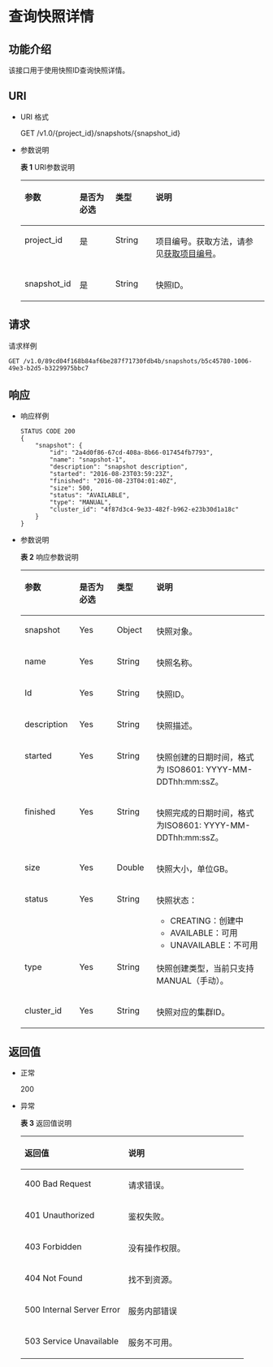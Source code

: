 # 查询快照详情<a name="dws_02_0025"></a>

## 功能介绍<a name="s89d994cb1803492fb7ab0b764e10efc5"></a>

该接口用于使用快照ID查询快照详情。

## URI<a name="s7407bbbf9740421f9f01edb6677acb7b"></a>

-   URI 格式

    GET /v1.0/\{project\_id\}/snapshots/\{snapshot\_id\}

-   参数说明

    **表 1**  URI参数说明

    <a name="t03cf4133264f4eeaaab4a31d429215f7"></a>
    <table><thead align="left"><tr id="ra40f56bbc733415dbc94e95224e3c8df"><th class="cellrowborder" valign="top" width="22.55%" id="mcps1.2.5.1.1"><p id="a103a6d2ad01048f197bb0ed6abfbe4c7"><a name="a103a6d2ad01048f197bb0ed6abfbe4c7"></a><a name="a103a6d2ad01048f197bb0ed6abfbe4c7"></a>参数</p>
    </th>
    <th class="cellrowborder" valign="top" width="14.67%" id="mcps1.2.5.1.2"><p id="aa273af51098f4b73884a23e5e6af5a2e"><a name="aa273af51098f4b73884a23e5e6af5a2e"></a><a name="aa273af51098f4b73884a23e5e6af5a2e"></a>是否为必选</p>
    </th>
    <th class="cellrowborder" valign="top" width="16.48%" id="mcps1.2.5.1.3"><p id="a2b3ec64214494c5391296825cc730af5"><a name="a2b3ec64214494c5391296825cc730af5"></a><a name="a2b3ec64214494c5391296825cc730af5"></a>类型</p>
    </th>
    <th class="cellrowborder" valign="top" width="46.300000000000004%" id="mcps1.2.5.1.4"><p id="a176c26c00df5439dbf463a74decabf21"><a name="a176c26c00df5439dbf463a74decabf21"></a><a name="a176c26c00df5439dbf463a74decabf21"></a>说明</p>
    </th>
    </tr>
    </thead>
    <tbody><tr id="r10f89c70109a41b3bad04a491ed4f5fb"><td class="cellrowborder" valign="top" width="22.55%" headers="mcps1.2.5.1.1 "><p id="aae3836ab27c5469a91cc91f7e6b5d227"><a name="aae3836ab27c5469a91cc91f7e6b5d227"></a><a name="aae3836ab27c5469a91cc91f7e6b5d227"></a>project_id</p>
    </td>
    <td class="cellrowborder" valign="top" width="14.67%" headers="mcps1.2.5.1.2 "><p id="a46a358d48fcb4f488efa2de8851c9a43"><a name="a46a358d48fcb4f488efa2de8851c9a43"></a><a name="a46a358d48fcb4f488efa2de8851c9a43"></a>是</p>
    </td>
    <td class="cellrowborder" valign="top" width="16.48%" headers="mcps1.2.5.1.3 "><p id="ac702291c6f984acfb02da49d2c5896e1"><a name="ac702291c6f984acfb02da49d2c5896e1"></a><a name="ac702291c6f984acfb02da49d2c5896e1"></a>String</p>
    </td>
    <td class="cellrowborder" valign="top" width="46.300000000000004%" headers="mcps1.2.5.1.4 "><p id="p1861525155610"><a name="p1861525155610"></a><a name="p1861525155610"></a>项目编号。获取方法，请参见<a href="获取项目编号.md">获取项目编号</a>。</p>
    </td>
    </tr>
    <tr id="r6fa9c1b6e62c4257bd4f9a6cc2676086"><td class="cellrowborder" valign="top" width="22.55%" headers="mcps1.2.5.1.1 "><p id="a832201223dd44d51830b8cfa3ca50ae7"><a name="a832201223dd44d51830b8cfa3ca50ae7"></a><a name="a832201223dd44d51830b8cfa3ca50ae7"></a>snapshot_id</p>
    </td>
    <td class="cellrowborder" valign="top" width="14.67%" headers="mcps1.2.5.1.2 "><p id="ab05840a30a4f4e61beca2259c4b889ed"><a name="ab05840a30a4f4e61beca2259c4b889ed"></a><a name="ab05840a30a4f4e61beca2259c4b889ed"></a>是</p>
    </td>
    <td class="cellrowborder" valign="top" width="16.48%" headers="mcps1.2.5.1.3 "><p id="afc6d8115ff184be09f739b207b2f2a17"><a name="afc6d8115ff184be09f739b207b2f2a17"></a><a name="afc6d8115ff184be09f739b207b2f2a17"></a>String</p>
    </td>
    <td class="cellrowborder" valign="top" width="46.300000000000004%" headers="mcps1.2.5.1.4 "><p id="a40c17c2778c24a5abb577474cb6b305a"><a name="a40c17c2778c24a5abb577474cb6b305a"></a><a name="a40c17c2778c24a5abb577474cb6b305a"></a>快照ID。</p>
    </td>
    </tr>
    </tbody>
    </table>


## 请求<a name="sc41be71f816145c98a3a0cbc0570f81c"></a>

请求样例

```
GET /v1.0/89cd04f168b84af6be287f71730fdb4b/snapshots/b5c45780-1006-49e3-b2d5-b3229975bbc7
```

## 响应<a name="sb51fdf6952534594a77e5ca943b4d031"></a>

-   响应样例

    ```
    STATUS CODE 200
    {
        "snapshot": {
            "id": "2a4d0f86-67cd-408a-8b66-017454fb7793",
            "name": "snapshot-1",
            "description": "snapshot description",
            "started": "2016-08-23T03:59:23Z",
            "finished": "2016-08-23T04:01:40Z", 
            "size": 500,
            "status": "AVAILABLE",
            "type": "MANUAL",
            "cluster_id": "4f87d3c4-9e33-482f-b962-e23b30d1a18c"
        }
    }
    ```

-   参数说明

    **表 2**  响应参数说明

    <a name="t286df71005a04fc9a3e3bd3b64972842"></a>
    <table><thead align="left"><tr id="r7049a9917fae4de497534fa9eb3bafc7"><th class="cellrowborder" valign="top" width="22.417758224177582%" id="mcps1.2.5.1.1"><p id="a269f59f271c0463f9f00e6986dea722e"><a name="a269f59f271c0463f9f00e6986dea722e"></a><a name="a269f59f271c0463f9f00e6986dea722e"></a>参数</p>
    </th>
    <th class="cellrowborder" valign="top" width="15.388461153884613%" id="mcps1.2.5.1.2"><p id="a57290f6cefdd4799aec005c6d7df117e"><a name="a57290f6cefdd4799aec005c6d7df117e"></a><a name="a57290f6cefdd4799aec005c6d7df117e"></a>是否为必选</p>
    </th>
    <th class="cellrowborder" valign="top" width="16.238376162383762%" id="mcps1.2.5.1.3"><p id="afd268fcc97c44d5ea561c7f9ebf73103"><a name="afd268fcc97c44d5ea561c7f9ebf73103"></a><a name="afd268fcc97c44d5ea561c7f9ebf73103"></a>类型</p>
    </th>
    <th class="cellrowborder" valign="top" width="45.955404459554046%" id="mcps1.2.5.1.4"><p id="ac507dcac15b54256ba284f2eb53df8b8"><a name="ac507dcac15b54256ba284f2eb53df8b8"></a><a name="ac507dcac15b54256ba284f2eb53df8b8"></a>说明</p>
    </th>
    </tr>
    </thead>
    <tbody><tr id="r3a8701c6a6f54b439b3493e661020adf"><td class="cellrowborder" valign="top" width="22.417758224177582%" headers="mcps1.2.5.1.1 "><p id="a949dcd7ce00c4e28b9998f8cd0a9ed48"><a name="a949dcd7ce00c4e28b9998f8cd0a9ed48"></a><a name="a949dcd7ce00c4e28b9998f8cd0a9ed48"></a>snapshot</p>
    </td>
    <td class="cellrowborder" valign="top" width="15.388461153884613%" headers="mcps1.2.5.1.2 "><p id="af050542890c6472a90174c8ac99aa240"><a name="af050542890c6472a90174c8ac99aa240"></a><a name="af050542890c6472a90174c8ac99aa240"></a>Yes</p>
    </td>
    <td class="cellrowborder" valign="top" width="16.238376162383762%" headers="mcps1.2.5.1.3 "><p id="a9be39c039592450db2af0c42f4618e8f"><a name="a9be39c039592450db2af0c42f4618e8f"></a><a name="a9be39c039592450db2af0c42f4618e8f"></a>Object</p>
    </td>
    <td class="cellrowborder" valign="top" width="45.955404459554046%" headers="mcps1.2.5.1.4 "><p id="a32849203a56b4984a5773e3e629ea981"><a name="a32849203a56b4984a5773e3e629ea981"></a><a name="a32849203a56b4984a5773e3e629ea981"></a>快照对象。</p>
    </td>
    </tr>
    <tr id="r90d399d5d7d14d4199f460d56c4581d8"><td class="cellrowborder" valign="top" width="22.417758224177582%" headers="mcps1.2.5.1.1 "><p id="acd6bb391439e483da63b4e7ad6b3deec"><a name="acd6bb391439e483da63b4e7ad6b3deec"></a><a name="acd6bb391439e483da63b4e7ad6b3deec"></a>name</p>
    </td>
    <td class="cellrowborder" valign="top" width="15.388461153884613%" headers="mcps1.2.5.1.2 "><p id="a1a346e3dbcf742c6ab8d5ed7983cad63"><a name="a1a346e3dbcf742c6ab8d5ed7983cad63"></a><a name="a1a346e3dbcf742c6ab8d5ed7983cad63"></a>Yes</p>
    </td>
    <td class="cellrowborder" valign="top" width="16.238376162383762%" headers="mcps1.2.5.1.3 "><p id="a2a2635578194442f8d95b6cd9376b3d1"><a name="a2a2635578194442f8d95b6cd9376b3d1"></a><a name="a2a2635578194442f8d95b6cd9376b3d1"></a>String</p>
    </td>
    <td class="cellrowborder" valign="top" width="45.955404459554046%" headers="mcps1.2.5.1.4 "><p id="af842382abb5a4646a7d638742a5b5ca9"><a name="af842382abb5a4646a7d638742a5b5ca9"></a><a name="af842382abb5a4646a7d638742a5b5ca9"></a>快照名称。</p>
    </td>
    </tr>
    <tr id="zh-cn_topic_0067625518_row6220102054"><td class="cellrowborder" valign="top" width="22.417758224177582%" headers="mcps1.2.5.1.1 "><p id="zh-cn_topic_0067625518_p503883102054"><a name="zh-cn_topic_0067625518_p503883102054"></a><a name="zh-cn_topic_0067625518_p503883102054"></a>Id</p>
    </td>
    <td class="cellrowborder" valign="top" width="15.388461153884613%" headers="mcps1.2.5.1.2 "><p id="ab79a4b5be3a34cc48a5281e42f07d3ae"><a name="ab79a4b5be3a34cc48a5281e42f07d3ae"></a><a name="ab79a4b5be3a34cc48a5281e42f07d3ae"></a>Yes</p>
    </td>
    <td class="cellrowborder" valign="top" width="16.238376162383762%" headers="mcps1.2.5.1.3 "><p id="a5adefc0d065c4e95a976aa628116dfd2"><a name="a5adefc0d065c4e95a976aa628116dfd2"></a><a name="a5adefc0d065c4e95a976aa628116dfd2"></a>String</p>
    </td>
    <td class="cellrowborder" valign="top" width="45.955404459554046%" headers="mcps1.2.5.1.4 "><p id="a6c3b5cc0b5584fe8ae434538ad34d36a"><a name="a6c3b5cc0b5584fe8ae434538ad34d36a"></a><a name="a6c3b5cc0b5584fe8ae434538ad34d36a"></a>快照ID。</p>
    </td>
    </tr>
    <tr id="r484f7517176342aca341b6f52584cd06"><td class="cellrowborder" valign="top" width="22.417758224177582%" headers="mcps1.2.5.1.1 "><p id="aaa42bebe4c8141c89e5e9e65805b977e"><a name="aaa42bebe4c8141c89e5e9e65805b977e"></a><a name="aaa42bebe4c8141c89e5e9e65805b977e"></a>description</p>
    </td>
    <td class="cellrowborder" valign="top" width="15.388461153884613%" headers="mcps1.2.5.1.2 "><p id="a29e2424c48834b25b5cbee8d4e1461af"><a name="a29e2424c48834b25b5cbee8d4e1461af"></a><a name="a29e2424c48834b25b5cbee8d4e1461af"></a>Yes</p>
    </td>
    <td class="cellrowborder" valign="top" width="16.238376162383762%" headers="mcps1.2.5.1.3 "><p id="a7ab2a43151184e19a10d951096aea13b"><a name="a7ab2a43151184e19a10d951096aea13b"></a><a name="a7ab2a43151184e19a10d951096aea13b"></a>String</p>
    </td>
    <td class="cellrowborder" valign="top" width="45.955404459554046%" headers="mcps1.2.5.1.4 "><p id="a33c9f03d30fe4f989a6e41ff598916bd"><a name="a33c9f03d30fe4f989a6e41ff598916bd"></a><a name="a33c9f03d30fe4f989a6e41ff598916bd"></a>快照描述。</p>
    </td>
    </tr>
    <tr id="r17a5efa8f2754cf9a4ee96a39f6235cf"><td class="cellrowborder" valign="top" width="22.417758224177582%" headers="mcps1.2.5.1.1 "><p id="acdd4bbff6c894d33be42524fd294e34c"><a name="acdd4bbff6c894d33be42524fd294e34c"></a><a name="acdd4bbff6c894d33be42524fd294e34c"></a>started</p>
    </td>
    <td class="cellrowborder" valign="top" width="15.388461153884613%" headers="mcps1.2.5.1.2 "><p id="a02dcc46e6dff41e8b574b5ada9bab705"><a name="a02dcc46e6dff41e8b574b5ada9bab705"></a><a name="a02dcc46e6dff41e8b574b5ada9bab705"></a>Yes</p>
    </td>
    <td class="cellrowborder" valign="top" width="16.238376162383762%" headers="mcps1.2.5.1.3 "><p id="a664b9a095966401aa809cecc4cf23abb"><a name="a664b9a095966401aa809cecc4cf23abb"></a><a name="a664b9a095966401aa809cecc4cf23abb"></a>String</p>
    </td>
    <td class="cellrowborder" valign="top" width="45.955404459554046%" headers="mcps1.2.5.1.4 "><p id="zh-cn_topic_0067625518_p992554102054"><a name="zh-cn_topic_0067625518_p992554102054"></a><a name="zh-cn_topic_0067625518_p992554102054"></a>快照创建的日期时间，格式为 ISO8601: YYYY-MM-DDThh:mm:ssZ。</p>
    </td>
    </tr>
    <tr id="ra8d54ffdb8b04457ad801c1ffd779718"><td class="cellrowborder" valign="top" width="22.417758224177582%" headers="mcps1.2.5.1.1 "><p id="aedfb7ceef265473da25b4619b1707c21"><a name="aedfb7ceef265473da25b4619b1707c21"></a><a name="aedfb7ceef265473da25b4619b1707c21"></a>finished</p>
    </td>
    <td class="cellrowborder" valign="top" width="15.388461153884613%" headers="mcps1.2.5.1.2 "><p id="a329756e755c540748a0e6d08dca5549c"><a name="a329756e755c540748a0e6d08dca5549c"></a><a name="a329756e755c540748a0e6d08dca5549c"></a>Yes</p>
    </td>
    <td class="cellrowborder" valign="top" width="16.238376162383762%" headers="mcps1.2.5.1.3 "><p id="a49f6c3cb18894c41aae82ced20cac177"><a name="a49f6c3cb18894c41aae82ced20cac177"></a><a name="a49f6c3cb18894c41aae82ced20cac177"></a>String</p>
    </td>
    <td class="cellrowborder" valign="top" width="45.955404459554046%" headers="mcps1.2.5.1.4 "><p id="a3107dd758a584216b6ff033c1bd04d56"><a name="a3107dd758a584216b6ff033c1bd04d56"></a><a name="a3107dd758a584216b6ff033c1bd04d56"></a>快照完成的日期时间，格式为ISO8601: YYYY-MM-DDThh:mm:ssZ。</p>
    </td>
    </tr>
    <tr id="r85a5b7aeb0744424908e196af2034f94"><td class="cellrowborder" valign="top" width="22.417758224177582%" headers="mcps1.2.5.1.1 "><p id="a46f24c6edc884b80a431c7753ecd80c2"><a name="a46f24c6edc884b80a431c7753ecd80c2"></a><a name="a46f24c6edc884b80a431c7753ecd80c2"></a>size</p>
    </td>
    <td class="cellrowborder" valign="top" width="15.388461153884613%" headers="mcps1.2.5.1.2 "><p id="a3ca3c703884243ed8df8c55386348dab"><a name="a3ca3c703884243ed8df8c55386348dab"></a><a name="a3ca3c703884243ed8df8c55386348dab"></a>Yes</p>
    </td>
    <td class="cellrowborder" valign="top" width="16.238376162383762%" headers="mcps1.2.5.1.3 "><p id="a73ffe6b0c374417b944a7eed5967b373"><a name="a73ffe6b0c374417b944a7eed5967b373"></a><a name="a73ffe6b0c374417b944a7eed5967b373"></a>Double</p>
    </td>
    <td class="cellrowborder" valign="top" width="45.955404459554046%" headers="mcps1.2.5.1.4 "><p id="a91f90a44a93a4d548d09f93c3def6cb9"><a name="a91f90a44a93a4d548d09f93c3def6cb9"></a><a name="a91f90a44a93a4d548d09f93c3def6cb9"></a>快照大小，单位GB。</p>
    </td>
    </tr>
    <tr id="re4b1c330c06c429f9446919df6fde239"><td class="cellrowborder" valign="top" width="22.417758224177582%" headers="mcps1.2.5.1.1 "><p id="a04054d2531644f83a0d58c4ca10ebc5d"><a name="a04054d2531644f83a0d58c4ca10ebc5d"></a><a name="a04054d2531644f83a0d58c4ca10ebc5d"></a>status</p>
    </td>
    <td class="cellrowborder" valign="top" width="15.388461153884613%" headers="mcps1.2.5.1.2 "><p id="a9a11e9e8c2a9445a870c6ba6790ef06d"><a name="a9a11e9e8c2a9445a870c6ba6790ef06d"></a><a name="a9a11e9e8c2a9445a870c6ba6790ef06d"></a>Yes</p>
    </td>
    <td class="cellrowborder" valign="top" width="16.238376162383762%" headers="mcps1.2.5.1.3 "><p id="afcbbc691158341ffbb51a9e75ca45a71"><a name="afcbbc691158341ffbb51a9e75ca45a71"></a><a name="afcbbc691158341ffbb51a9e75ca45a71"></a>String</p>
    </td>
    <td class="cellrowborder" valign="top" width="45.955404459554046%" headers="mcps1.2.5.1.4 "><p id="adf0b604d9aaf4363a69b5aa2312dc629"><a name="adf0b604d9aaf4363a69b5aa2312dc629"></a><a name="adf0b604d9aaf4363a69b5aa2312dc629"></a>快照状态：</p>
    <a name="udf0d101452ed491a907d4b00ec92cf88"></a><a name="udf0d101452ed491a907d4b00ec92cf88"></a><ul id="udf0d101452ed491a907d4b00ec92cf88"><li>CREATING：创建中</li><li>AVAILABLE：可用</li><li>UNAVAILABLE：不可用</li></ul>
    </td>
    </tr>
    <tr id="r2fb09bd79b17477a9f95642b2ddbc046"><td class="cellrowborder" valign="top" width="22.417758224177582%" headers="mcps1.2.5.1.1 "><p id="a5dd0fd159f14454bbfc35d61518dc77e"><a name="a5dd0fd159f14454bbfc35d61518dc77e"></a><a name="a5dd0fd159f14454bbfc35d61518dc77e"></a>type</p>
    </td>
    <td class="cellrowborder" valign="top" width="15.388461153884613%" headers="mcps1.2.5.1.2 "><p id="a9adf25345218456bbfa0da59f155d416"><a name="a9adf25345218456bbfa0da59f155d416"></a><a name="a9adf25345218456bbfa0da59f155d416"></a>Yes</p>
    </td>
    <td class="cellrowborder" valign="top" width="16.238376162383762%" headers="mcps1.2.5.1.3 "><p id="a280f7934aabe4b9d873e838e699af9ad"><a name="a280f7934aabe4b9d873e838e699af9ad"></a><a name="a280f7934aabe4b9d873e838e699af9ad"></a>String</p>
    </td>
    <td class="cellrowborder" valign="top" width="45.955404459554046%" headers="mcps1.2.5.1.4 "><p id="a8078aed728754520860cc227e34bfbe7"><a name="a8078aed728754520860cc227e34bfbe7"></a><a name="a8078aed728754520860cc227e34bfbe7"></a>快照创建类型，当前只支持MANUAL（手动）。</p>
    </td>
    </tr>
    <tr id="rd0b8a38eb8664d5bb4a6c7d6a1f71fad"><td class="cellrowborder" valign="top" width="22.417758224177582%" headers="mcps1.2.5.1.1 "><p id="a685f53e3375746a7ae580a6d64e2685d"><a name="a685f53e3375746a7ae580a6d64e2685d"></a><a name="a685f53e3375746a7ae580a6d64e2685d"></a>cluster_id</p>
    </td>
    <td class="cellrowborder" valign="top" width="15.388461153884613%" headers="mcps1.2.5.1.2 "><p id="af6ed9dc5d1b047eeacb399a06974d5d9"><a name="af6ed9dc5d1b047eeacb399a06974d5d9"></a><a name="af6ed9dc5d1b047eeacb399a06974d5d9"></a>Yes</p>
    </td>
    <td class="cellrowborder" valign="top" width="16.238376162383762%" headers="mcps1.2.5.1.3 "><p id="a7cc54cc7aecc4940a085592242af3b55"><a name="a7cc54cc7aecc4940a085592242af3b55"></a><a name="a7cc54cc7aecc4940a085592242af3b55"></a>String</p>
    </td>
    <td class="cellrowborder" valign="top" width="45.955404459554046%" headers="mcps1.2.5.1.4 "><p id="ad638d5d896084d26a92981a7676003c0"><a name="ad638d5d896084d26a92981a7676003c0"></a><a name="ad638d5d896084d26a92981a7676003c0"></a>快照对应的集群ID。</p>
    </td>
    </tr>
    </tbody>
    </table>


## 返回值<a name="s0432ac0acf0e4c35952c6e583e5d13a4"></a>

-   正常

    200

-   异常

    **表 3**  返回值说明

    <a name="t381a0ce367d34c508c15bc62556c80f4"></a>
    <table><thead align="left"><tr id="rc705680fb2d44dbea0322e22ce21b85e"><th class="cellrowborder" valign="top" width="46.46%" id="mcps1.2.3.1.1"><p id="a4e92675d7662463086acf80dd01c8299"><a name="a4e92675d7662463086acf80dd01c8299"></a><a name="a4e92675d7662463086acf80dd01c8299"></a>返回值</p>
    </th>
    <th class="cellrowborder" valign="top" width="53.54%" id="mcps1.2.3.1.2"><p id="ae785c47579d34128850726851a808230"><a name="ae785c47579d34128850726851a808230"></a><a name="ae785c47579d34128850726851a808230"></a>说明</p>
    </th>
    </tr>
    </thead>
    <tbody><tr id="r3c21fd4cb9df4b97b4b800659bfbcbed"><td class="cellrowborder" valign="top" width="46.46%" headers="mcps1.2.3.1.1 "><p id="a3cb3e8a40aca472e944ad6981f3e8a48"><a name="a3cb3e8a40aca472e944ad6981f3e8a48"></a><a name="a3cb3e8a40aca472e944ad6981f3e8a48"></a>400 Bad Request</p>
    </td>
    <td class="cellrowborder" valign="top" width="53.54%" headers="mcps1.2.3.1.2 "><p id="abb6964c16e004d95b78ce00379b65cc0"><a name="abb6964c16e004d95b78ce00379b65cc0"></a><a name="abb6964c16e004d95b78ce00379b65cc0"></a>请求错误。</p>
    </td>
    </tr>
    <tr id="r314d45ff59464052ae6c90e8fcc76800"><td class="cellrowborder" valign="top" width="46.46%" headers="mcps1.2.3.1.1 "><p id="a7a241515b87a4bba895c94f9ace0318f"><a name="a7a241515b87a4bba895c94f9ace0318f"></a><a name="a7a241515b87a4bba895c94f9ace0318f"></a>401 Unauthorized</p>
    </td>
    <td class="cellrowborder" valign="top" width="53.54%" headers="mcps1.2.3.1.2 "><p id="a590948f2b5484b99830f4e0afc7030f6"><a name="a590948f2b5484b99830f4e0afc7030f6"></a><a name="a590948f2b5484b99830f4e0afc7030f6"></a>鉴权失败。</p>
    </td>
    </tr>
    <tr id="r33a4470852684858b432c23386a051c9"><td class="cellrowborder" valign="top" width="46.46%" headers="mcps1.2.3.1.1 "><p id="aeba1b717f92a44299ddf7e5b92d81821"><a name="aeba1b717f92a44299ddf7e5b92d81821"></a><a name="aeba1b717f92a44299ddf7e5b92d81821"></a>403 Forbidden</p>
    </td>
    <td class="cellrowborder" valign="top" width="53.54%" headers="mcps1.2.3.1.2 "><p id="a62a4fed7d99345468707e253dee3b3f2"><a name="a62a4fed7d99345468707e253dee3b3f2"></a><a name="a62a4fed7d99345468707e253dee3b3f2"></a>没有操作权限。</p>
    </td>
    </tr>
    <tr id="rf23a577fe6a84045a9addb87bfc2da25"><td class="cellrowborder" valign="top" width="46.46%" headers="mcps1.2.3.1.1 "><p id="a343a5e29aa844df2ba85be45a607f911"><a name="a343a5e29aa844df2ba85be45a607f911"></a><a name="a343a5e29aa844df2ba85be45a607f911"></a>404 Not Found</p>
    </td>
    <td class="cellrowborder" valign="top" width="53.54%" headers="mcps1.2.3.1.2 "><p id="a6b4ec79bfc1f45678966da755eb28cc7"><a name="a6b4ec79bfc1f45678966da755eb28cc7"></a><a name="a6b4ec79bfc1f45678966da755eb28cc7"></a>找不到资源。</p>
    </td>
    </tr>
    <tr id="rf507ef9a9bc8412fac9ceb00dbdbb364"><td class="cellrowborder" valign="top" width="46.46%" headers="mcps1.2.3.1.1 "><p id="acfaef90a1b4d42209a6e5b1f4ca08086"><a name="acfaef90a1b4d42209a6e5b1f4ca08086"></a><a name="acfaef90a1b4d42209a6e5b1f4ca08086"></a>500 Internal Server Error</p>
    </td>
    <td class="cellrowborder" valign="top" width="53.54%" headers="mcps1.2.3.1.2 "><p id="a7b9d99229b044a258e022e746fea6321"><a name="a7b9d99229b044a258e022e746fea6321"></a><a name="a7b9d99229b044a258e022e746fea6321"></a>服务内部错误</p>
    </td>
    </tr>
    <tr id="ra1c6c79a882f4a8db7f0e3426f8d03fb"><td class="cellrowborder" valign="top" width="46.46%" headers="mcps1.2.3.1.1 "><p id="acb193a6ede6e45ef8969ecb5cea0a1d4"><a name="acb193a6ede6e45ef8969ecb5cea0a1d4"></a><a name="acb193a6ede6e45ef8969ecb5cea0a1d4"></a>503 Service Unavailable</p>
    </td>
    <td class="cellrowborder" valign="top" width="53.54%" headers="mcps1.2.3.1.2 "><p id="ac9a027cbb22f4276bf57e0cf057559f6"><a name="ac9a027cbb22f4276bf57e0cf057559f6"></a><a name="ac9a027cbb22f4276bf57e0cf057559f6"></a>服务不可用。</p>
    </td>
    </tr>
    </tbody>
    </table>


